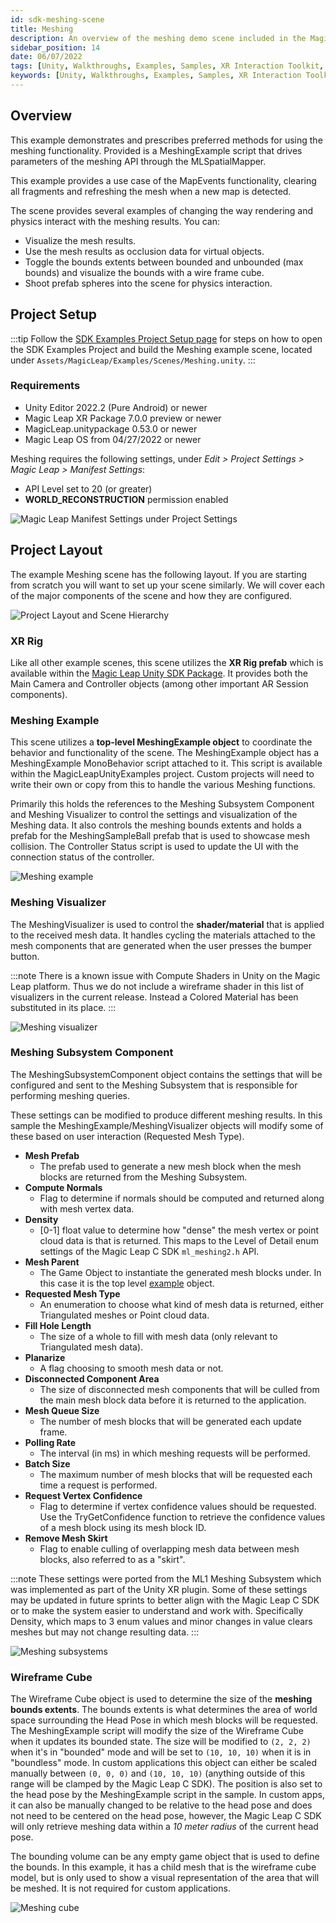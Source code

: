 ```yaml
---
id: sdk-meshing-scene
title: Meshing
description: An overview of the meshing demo scene included in the Magic Leap 2 Examples Project, which uses Unity's XR Interaction Toolkit.
sidebar_position: 14
date: 06/07/2022
tags: [Unity, Walkthroughs, Examples, Samples, XR Interaction Toolkit, Meshing]
keywords: [Unity, Walkthroughs, Examples, Samples, XR Interaction Toolkit, Meshing]
---
```



## Overview

This example demonstrates and prescribes preferred methods for using the meshing functionality. Provided is a MeshingExample script that drives parameters of the meshing API through the MLSpatialMapper.

This example provides a use case of the MapEvents functionality, clearing all fragments and refreshing the mesh when a new map is detected.

The scene provides several examples of changing the way rendering and physics interact with the meshing results. You can:

- Visualize the mesh results.
- Use the mesh results as occlusion data for virtual objects.
- Toggle the bounds extents between bounded and unbounded (max bounds) and visualize the bounds with a wire frame cube.
- Shoot prefab spheres into the scene for physics interaction.

## Project Setup

:::tip
Follow the [SDK Examples Project Setup page](/docs/guides/unity/sdk-example-scenes/sdk-install-setup.md) for steps on how to open the SDK Examples Project and build the Meshing example scene, located under `Assets/MagicLeap/Examples/Scenes/Meshing.unity`.
:::

### Requirements

- Unity Editor 2022.2 (Pure Android) or newer
- Magic Leap XR Package 7.0.0 preview or newer
- MagicLeap.unitypackage 0.53.0 or newer
- Magic Leap OS from 04/27/2022 or newer

Meshing requires the following settings, under *Edit > Project Settings > Magic Leap > Manifest Settings*:

- API Level set to 20 (or greater)
- **WORLD_RECONSTRUCTION** permission enabled

![Magic Leap Manifest Settings under Project Settings](/img/unity/example-projects/sdk-example-scenes/meshing/meshing-permissions.png)

## Project Layout

The example Meshing scene has the following layout. If you are starting from scratch you will want to set up your scene similarly. We will cover each of the major components of the scene and how they are configured.

![Project Layout and Scene Hierarchy](/img/unity/example-projects/sdk-example-scenes/meshing/meshing-a-layout.png)

### XR Rig

Like all other example scenes, this scene utilizes the **XR Rig prefab** which is available within the [Magic Leap Unity SDK Package](/docs/guides/unity/getting-started/configure-unity-settings.md). It provides both the Main Camera and Controller objects (among other important AR Session components).

### Meshing Example

This scene utilizes a **top-level MeshingExample object** to coordinate the behavior and functionality of the scene. The MeshingExample object has a MeshingExample MonoBehavior script attached to it. This script is available within the MagicLeapUnityExamples project. Custom projects will need to write their own or copy from this to handle the various Meshing functions.

Primarily this holds the references to the Meshing Subsystem Component and Meshing Visualizer to control the settings and visualization of the Meshing data. It also controls the meshing bounds extents and holds a prefab for the MeshingSampleBall prefab that is used to showcase mesh collision. The Controller Status script is used to update the UI with the connection status of the controller.

![Meshing example](/img/unity/example-projects/sdk-example-scenes/meshing/meshing-b-example.png)

### Meshing Visualizer

The MeshingVisualizer is used to control the **shader/material** that is applied to the received mesh data. It handles cycling the materials attached to the mesh components that are generated when the user presses the bumper button.

:::note
There is a known issue with Compute Shaders in Unity on the Magic Leap platform. Thus we do not include a wireframe shader in this list of visualizers in the current release. Instead a Colored Material has been substituted in its place.
:::

![Meshing visualizer](/img/unity/example-projects/sdk-example-scenes/meshing/meshing-c-visualizer.png)

### Meshing Subsystem Component

The MeshingSubsystemComponent object contains the settings that will be configured and sent to the Meshing Subsystem that is responsible for performing meshing queries.

These settings can be modified to produce different meshing results. In this sample the MeshingExample/MeshingVisualizer objects will modify some of these based on user interaction (Requested Mesh Type).

- **Mesh Prefab**
  - The prefab used to generate a new mesh block when the mesh blocks are returned from the Meshing Subsystem.
- **Compute Normals**
  - Flag to determine if normals should be computed and returned along with mesh vertex data.
- **Density**
  - [0-1] float value to determine how "dense" the mesh vertex or point cloud data is that is returned. This maps to the Level of Detail enum settings of the Magic Leap C SDK `ml_meshing2.h` API.
- **Mesh Parent**
  - The Game Object to instantiate the generated mesh blocks under. In this case it is the top level [example](#meshing-example) object.
- **Requested Mesh Type**
  - An enumeration to choose what kind of mesh data is returned, either Triangulated meshes or Point cloud data.
- **Fill Hole Length**
  - The size of a whole to fill with mesh data (only relevant to Triangulated mesh data).
- **Planarize**
  - A flag choosing to smooth mesh data or not.
- **Disconnected Component Area**
  - The size of disconnected mesh components that will be culled from the main mesh block data before it is returned to the application.
- **Mesh Queue Size**
  - The number of mesh blocks that will be generated each update frame.
- **Polling Rate**
  - The interval (in ms) in which meshing requests will be performed.
- **Batch Size**
  - The maximum number of mesh blocks that will be requested each time a request is performed.
- **Request Vertex Confidence**
  - Flag to determine if vertex confidence values should be requested. Use the TryGetConfidence function to retrieve the confidence values of a mesh block using its mesh block ID.
- **Remove Mesh Skirt**
  - Flag to enable culling of overlapping mesh data between mesh blocks, also referred to as a "skirt".

:::note
These settings were ported from the ML1 Meshing Subsystem which was implemented as part of the Unity XR plugin. Some of these settings may be updated in future sprints to better align with the Magic Leap C SDK or to make the system easier to understand and work with. Specifically Density, which maps to 3 enum values and minor changes in value clears meshes but may not change resulting data.
:::

![Meshing subsystems](/img/unity/example-projects/sdk-example-scenes/meshing/meshing-d-subsystem.png)

### Wireframe Cube

The Wireframe Cube object is used to determine the size of the **meshing bounds extents**. The bounds extents is what determines the area of world space surrounding the Head Pose in which mesh blocks will be requested. The MeshingExample script will modify the size of the Wireframe Cube when it updates its bounded state. The size will be modified to `(2, 2, 2)` when it's in "bounded" mode and will be set to `(10, 10, 10)` when it is in "boundless" mode.  In custom applications this object can either be scaled manually between `(0, 0, 0)` and `(10, 10, 10)` (anything outside of this range will be clamped by the Magic Leap C SDK). The position is also set to the head pose by the MeshingExample script in the sample. In custom apps, it can also be manually changed to be relative to the head pose and does not need to be centered on the head pose, however, the Magic Leap C SDK will only retrieve meshing data within a *10 meter radius* of the current head pose.

The bounding volume can be any empty game object that is used to define the bounds. In this example, it has a child mesh that is the wireframe cube model, but is only used to show a visual representation of the area that will be meshed. It is not required for custom applications.

![Meshing cube](/img/unity/example-projects/sdk-example-scenes/meshing/meshing-e-cube.png)
